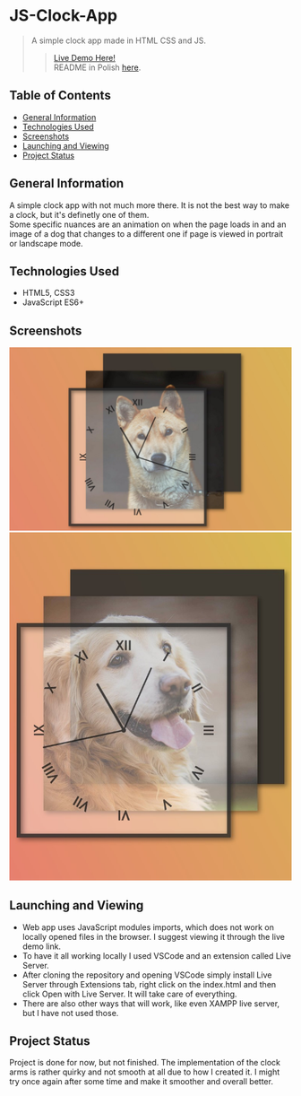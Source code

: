 # JS-Clock-App
> A simple clock app made in HTML CSS and JS.
>> [Live Demo Here!](https://thathoracy-js-clock-app.netlify.app)\
>> README in Polish [here](./README.pl.md).

## Table of Contents
* [General Information](#general-information)
* [Technologies Used](#technologies-used)
* [Screenshots](#screenshots)
* [Launching and Viewing](#launching-and-viewing)
* [Project Status](#project-status)

## General Information
A simple clock app with not much more there. It is not the best way to make a clock, but it's definetly one of them.\
Some specific nuances are an animation on when the page loads in and an image of a dog that changes to a different one if page is viewed in portrait or landscape mode.

## Technologies Used
- HTML5, CSS3
- JavaScript ES6+

## Screenshots
![Image-1](./imgs/img1.jpg?raw=true)
![Image-2](./imgs/img2.jpg?raw=true)

## Launching and Viewing
- Web app uses JavaScript modules imports, which does not work on locally opened files in the browser. I suggest viewing it through the live demo link.
- To have it all working locally I used VSCode and an extension called Live Server. 
- After cloning the repository and opening VSCode simply install Live Server through Extensions tab, right click on the index.html and then click Open with Live Server. It will take care of everything.
- There are also other ways that will work, like even XAMPP live server, but I have not used those.

## Project Status
Project is done for now, but not finished. The implementation of the clock arms is rather quirky and not smooth at all due to how I created it. I might try once again after some time and make it smoother and overall better.
